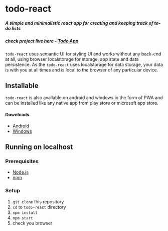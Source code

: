 # todo-react
##### A simple and minimalistic react app for creating and keeping track of to-do lists
##### check project live here - [Todo App](https://todolist.abhi887.vercel.app)

`todo-react` uses semantic UI for styling UI and works without any back-end at all, using 
browser localstorage for storage, app state and data persistence.
As the `todo-react` uses localstorage for data storage, your data is with you at all times
and is local to the browser of any particular device.

## Installable
`todo-react` is also available on android and windows in the form of PWA and can be installed
like any native app from play store or microsoft app store.

#### Downloads
- [Android](https://github.com/abhi887/todo-react/raw/main/releases/android/Todo%20lists.apk)
- [Windows](https://github.com/abhi887/todo-react/raw/main/releases/windows/)

## Running on localhost
### Prerequisites
- [Node.js](https://nodejs.org)
- [npm](https://npmjs.com)

### Setup
1. `git clone` this repository
2. `cd` to `todo-react` directory
3. `npm install`
4.  `npm start`
5. check you browser
